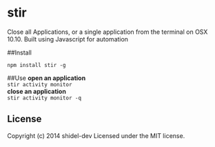 # stir

Close all Applications, or a single application from the terminal on OSX 10.10.  Built using Javascript for automation

##Install

```npm install stir -g ```

##Use
**open an application**   
```stir activity monitor```   
**close an application**   
```stir activity monitor -q ```   

## License
Copyright (c) 2014 shidel-dev
Licensed under the MIT license.
